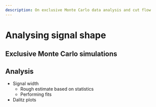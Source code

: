 ```yaml
---
description: On exclusive Monte Carlo data analysis and cut flow
---
```


# Analysing signal shape

## Exclusive Monte Carlo simulations

## Analysis

* Signal width
  * Rough estimate based on statistics
  * Performing fits
* Dalitz plots

